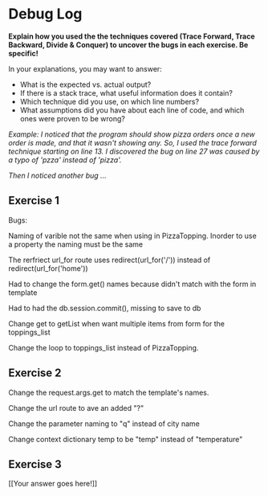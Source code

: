 # Debug Log

**Explain how you used the the techniques covered (Trace Forward, Trace Backward, Divide & Conquer) to uncover the bugs in each exercise. Be specific!**

In your explanations, you may want to answer:

- What is the expected vs. actual output?
- If there is a stack trace, what useful information does it contain?
- Which technique did you use, on which line numbers?
- What assumptions did you have about each line of code, and which ones were proven to be wrong?

_Example: I noticed that the program should show pizza orders once a new order is made, and that it wasn't showing any. So, I used the trace forward technique starting on line 13. I discovered the bug on line 27 was caused by a typo of 'pzza' instead of 'pizza'._

_Then I noticed another bug ..._

## Exercise 1

Bugs:

Naming of varible not the same when using in PizzaTopping. Inorder to use a property
the naming must be the same

The rerfriect url_for route uses redirect(url_for('/')) instead of redirect(url_for('home'))

Had to change the form.get() names because didn't match with the form in template

Had to had the db.session.commit(), missing to save to db

Change get to getList when want multiple items from form for the toppings_list

Change the loop to toppings_list instead of PizzaTopping.


## Exercise 2

Change the request.args.get to match the template's names. 

Change the url route to ave an added "?"

Change the parameter naming to "q" instead of city name

Change context dictionary temp to be "temp" instead of "temperature"

## Exercise 3

[[Your answer goes here!]]

